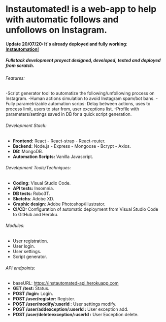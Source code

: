# Instautomated! is a web-app to help with automatic follows and unfollows on Instagram.

#### **Update 20/07/20:** It´s already deployed and fully working: [Instautomation!](https://instautomated.herokuapp.com/)

##### Fullstack development proyect designed, developed, tested and deployed from scratch.

###### Features:
-Script generator tool to automatize the following/unfollowing process on Instagram.
-Human actions simulation to avoid Instagram spam/bot bans.
-Fully parametrizable automation scrips: Delay between actions, uses to process limit, users to star from, user exceptions list.
-Profile with parameters/settings saved in DB for a quick script generation.

###### Development Stack:

- **Frontend:** React - React-strap - React-router.
- **Backend:** Node.js - Express - Mongoose -  Bcrypt - Axios.
- **DB:** MongoDB.
- **Automation Scripts:** Vanilla Javascript.

###### Development Tools/Techniques:

- **Coding:** Visual Studio Code.
- **API tests:** Insomnia.
- **DB tests:** Robo3T.
- **Sketchs**: Adobe XD.
- **Graphic design**: Adobe Photoshop/Illustrator.
- **CI/CD:** Configuration of automatic deployment from Visual Studio Code to GitHub and Heroku.

###### Modules:
- User registration.
- User login.
- User settings.
- Script generator.

###### API endpoints:
- baseURL: https://instautomated-api.herokuapp.com
- **GET /test:** Status.
- **POST /login:** Login.
- **POST /user/register:** Register.
- **POST /user/modify/:userId :** User settings modify.
- **POST /user/addexception/:userId :** User exception add.
- **POST /user/deleteexception/:userId :** User Exception delete.



